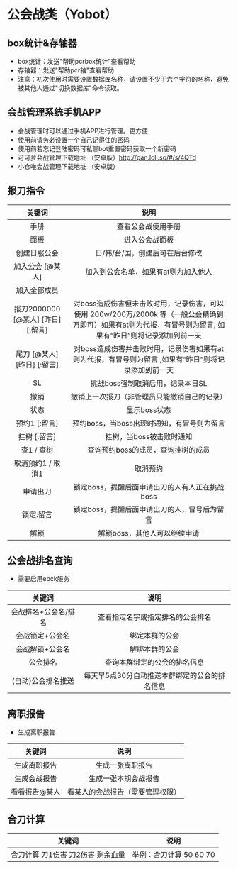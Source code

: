 # 公会战类（Yobot）

## box统计&存轴器

- box统计：发送"帮助pcrbox统计"查看帮助
- 存轴器：发送"帮助pcr轴"查看帮助
- 注意：初次使用时需要设置数据库名称，请设置不少于六个字符的名称，避免被其他人通过"切换数据库"命令读取。

## 会战管理系统手机APP
- 会战管理时可以通过手机APP进行管理。更方便
- 使用前请务必设置一个自己记得住的密码
- 使用前若忘记登陆密码可私聊bot重置密码获取一个新密码
- 可可萝会战管理下载地址 （安卓版）http://pan.loli.so/#/s/4QTd
- 小仓唯会战管理下载地址 （安卓版）

## 报刀指令
| 关键词 | 说明 |
| :----:| :----: | 
| 手册 | 查看公会战使用手册 | 
| 面板 | 进入公会战面板 | 
| 创建日服公会|日/韩/台/国，创建后可在后台修改 | 
| 加入公会 [@某人] | 加入到公会名单，如果有at则为加入他人 | 
| 加入全部成员 |  | 
| 报刀2000000 [@某人] [昨日] [:留言]| 对boss造成伤害但未击败时用，记录伤害，可以使用 200w/200万/2000k 等（一般公会精确到万即可）如果有at则为代报，有冒号则为留言, 如果有“昨日”则将记录添加到前一天 | 
| 尾刀 [@某人] [昨日] [:留言] | 对boss造成伤害并击败时用，记录伤害如果有at则为代报，有冒号则为留言 ,如果有“昨日”则将记录添加到前一天 | 
| SL | 挑战boss强制取消后用，记录本日SL | 
| 撤销 | 撤销上一次报刀（非管理员只能撤销自己的记录） | 
| 状态 | 显示boss状态 | 
| 预约1 [:留言] |预约boss，当boss出现时通知，有冒号则为留言 | 
| 挂树 [:留言] | 挂树，当boss被击败时通知 | 
| 查1 / 查树 | 查询预约boss的成员，查询挂树的成员 | 
| 取消预约1 / 取消1 | 取消预约 | 
| 申请出刀 | 锁定boss，提醒后面申请出刀的人有人正在挑战boss | 
| 锁定:留言 |锁定boss，提醒后面申请出刀的人，冒号后为留言 | 
| 解锁 | 解锁boss，其他人可以继续申请 | 

## 公会战排名查询
- 需要启用epck服务

| 关键词 | 说明 |
| :----:| :----: | 
| 会战排名+公会名/排名 | 查看指定名字或指定排名的公会排名 |
| 会战锁定+公会名 | 绑定本群的公会 |
| 会战解锁+公会名 | 解绑本群的公会 |
| 公会排名 | 查询本群绑定的公会的排名信息 |
| (自动)公会排名推送 | 每天早5点30分自动推送本群绑定的公会的排名信息 |

## 离职报告
- 生成离职报告

| 关键词 | 说明 |
| :----:| :----: | 
|生成离职报告|生成一张离职报告|
|生成会战报告|生成一张本期会战报告|
|看看报告@某人|看某人的会战报告（需要管理权限）|

## 合刀计算

| 关键词 | 说明 |
| :----:| :----: | 
|合刀计算 刀1伤害 刀2伤害 剩余血量|举例：合刀计算 50 60 70|